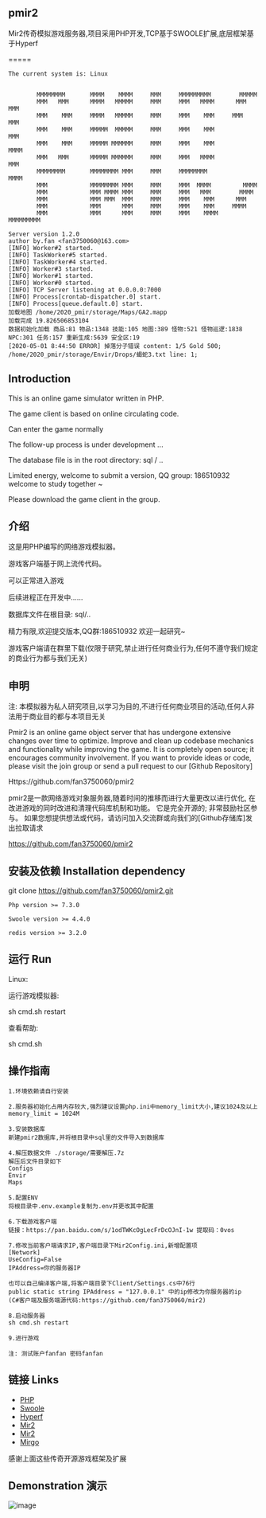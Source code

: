 ## pmir2

Mir2传奇模拟游戏服务器,项目采用PHP开发,TCP基于SWOOLE扩展,底层框架基于Hyperf

=====

~~~
The current system is: Linux


        MMMMMMMM       MMMM    MMMM     MMM     MMMMMMMMM        MMMMM
        MMM   MMM      MMMM   MMMMM     MMM     MMM   MMMM      MMM MMM
        MMM    MMM     MMMM   MMMMM     MMM     MMM    MMM     MMM   MMM
        MMM    MMM     MMMMM  MMMMM     MMM     MMM    MMM           MMM
        MMM    MMM     MMMMM MMMMMM     MMM     MMM    MMM          MMMM
        MMM   MMM      MMMMM MMMMMM     MMM     MMM   MMMM          MMM
        MMMMMMMM       MMMMMMMM MMM     MMM     MMMMMMMM           MMMM
        MMM            MMMMMMMM MMM     MMM     MMM  MMMM         MMMM
        MMM            MMM MMMM MMM     MMM     MMM   MMM        MMMM
        MMM            MMM MMM  MMM     MMM     MMM    MMM      MMM
        MMM            MMM      MMM     MMM     MMM    MMM     MMMM
        MMM            MMM      MMM     MMM     MMM    MMMM    MMMMMMMMM

Server version 1.2.0
author by.fan <fan3750060@163.com>
[INFO] Worker#2 started.
[INFO] TaskWorker#5 started.
[INFO] TaskWorker#4 started.
[INFO] Worker#3 started.
[INFO] Worker#1 started.
[INFO] Worker#0 started.
[INFO] TCP Server listening at 0.0.0.0:7000
[INFO] Process[crontab-dispatcher.0] start.
[INFO] Process[queue.default.0] start.
加载地图 /home/2020_pmir/storage/Maps/GA2.mapp
加载完成 19.826506853104
数据初始化加载 商品:81 物品:1348 技能:105 地图:389 怪物:521 怪物巡逻:1838 NPC:301 任务:157 重新生成:5639 安全区:19
[2020-05-01 8:44:50 ERROR] 掉落分子错误 content: ﻿1/5 Gold 500;
/home/2020_pmir/storage/Envir/Drops/蝎蛇3.txt line: 1;

~~~

## Introduction
This is an online game simulator written in PHP.

The game client is based on online circulating code.

Can enter the game normally

The follow-up process is under development ...

The database file is in the root directory: sql / ..

Limited energy, welcome to submit a version, QQ group: 186510932 welcome to study together ~

Please download the game client in the group.

## 介绍
这是用PHP编写的网络游戏模拟器。

游戏客户端基于网上流传代码。

可以正常进入游戏

后续进程正在开发中......

数据库文件在根目录: sql/..

精力有限,欢迎提交版本,QQ群:186510932 欢迎一起研究~

游戏客户端请在群里下载(仅限于研究,禁止进行任何商业行为,任何不遵守我们规定的商业行为都与我们无关)


## 申明
注: 本模拟器为私人研究项目,以学习为目的,不进行任何商业项目的活动,任何人非法用于商业目的都与本项目无关

Pmir2 is an online game object server that has undergone extensive changes over time to optimize.
Improve and clean up codebase mechanics and functionality while improving the game.
It is completely open source; it encourages community involvement.
If you want to provide ideas or code, please visit the join group or send a pull request to our [Github Repository]

Https://github.com/fan3750060/pmir2

pmir2是一款网络游戏对象服务器,随着时间的推移而进行大量更改以进行优化,
在改进游戏的同时改进和清理代码库机制和功能。
它是完全开源的; 非常鼓励社区参与。
如果您想提供想法或代码，请访问加入交流群或向我们的[Github存储库]发出拉取请求

https://github.com/fan3750060/pmir2

## 安装及依赖 Installation dependency

git clone https://github.com/fan3750060/pmir2.git

    Php version >= 7.3.0

    Swoole version >= 4.4.0

    redis version >= 3.2.0

## 运行 Run
Linux:

运行游戏模拟器:

sh cmd.sh restart

查看帮助:

sh cmd.sh


## 操作指南
    1.环境依赖请自行安装

    2.服务器初始化占用内存较大,强烈建议设置php.ini中memory_limit大小,建议1024及以上
    memory_limit = 1024M

    3.安装数据库
    新建pmir2数据库,并将根目录中sql里的文件导入到数据库

    4.解压数据文件 ./storage/需要解压.7z
    解压后文件目录如下
    Configs
    Envir
    Maps

    5.配置ENV
    将根目录中.env.example复制为.env并更改其中配置

    6.下载游戏客户端
    链接：https://pan.baidu.com/s/1odTWKcOgLecFrDcOJnI-1w 提取码：0vos

    7.修改当前客户端请求IP,客户端目录下Mir2Config.ini,新增配置项
    [Network]
    UseConfig=False
    IPAddress=你的服务器IP

    也可以自己编译客户端,将客户端目录下Client/Settings.cs中76行
    public static string IPAddress = "127.0.0.1" 中的ip修改为你服务器的ip
    (C#客户端及服务端源代码:https://github.com/fan3750060/mir2)

    8.启动服务器
    sh cmd.sh restart

    9.进行游戏

    注: 测试账户fanfan 密码fanfan

## 链接 Links

* [PHP](https://www.php.net/)
* [Swoole](https://www.swoole.com/)
* [Hyperf](https://github.com/hyperf/hyperf)
* [Mir2](https://github.com/Suprcode/mir2)
* [Mir2](https://github.com/cjlaaa/mir2)
* [Mirgo](https://github.com/yenkeia/mirgo)

感谢上面这些传奇开源游戏框架及扩展

## Demonstration 演示

![image](https://pictureblog.oss-cn-beijing.aliyuncs.com/15886104475eb0458fb0b80%20(1).png)














